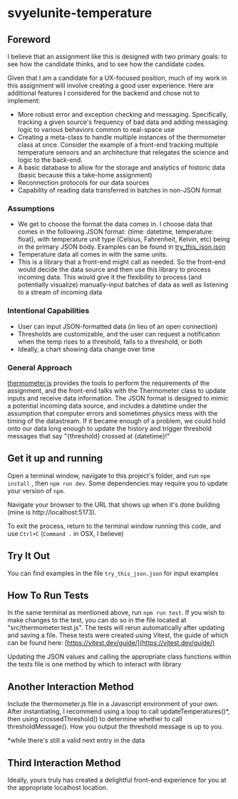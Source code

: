 # svyelunite-temperature

## Foreword

I believe that an assignment like this is designed with two primary goals: to see how the candidate thinks, and to see how the candidate codes.

Given that I am a candidate for a UX-focused position, much of my work in this assignment will involve creating a good user experience. Here are additional features I considered for the backend and chose not to implement:
- More robust error and exception checking and messaging. Specifically, tracking a given source's frequency of bad data and adding messaging logic to various behaviors common to real-space use
- Creating a meta-class to handle multiple instances of the thermometer class at once. Consider the example of a front-end tracking multiple temperature sensors and an architecture that relegates the science and logic to the back-end.
- A basic database to allow for the storage and analytics of historic data (basic because this a take-home assignment)
- Reconnection protocols for our data sources
- Capability of reading data transferred in batches in non-JSON format

### Assumptions

- We get to choose the format the data comes in. I choose data that comes in the following JSON format: {time: datetime, temperature: float}, with temperature unit type (Celsius, Fahrenheit, Kelvin, etc) being in the primary JSON body. Examples can be found in [try_this_json.json](./try_this_json.json)
- Temperature data all comes in with the same units.
- This is a library that a front-end might call as needed. So the front-end would decide the data source and then use this library to process incoming data. This would give it the flexibility to process (and potentially visualize) manually-input batches of data as well as listening to a stream of incoming data

### Intentional Capabilities

- User can input JSON-formatted data (in lieu of an open connection)
- Thresholds are customizable, and the user can request a notification when the temp rises to a threshold, falls to a threshold, or both
- Ideally, a chart showing data change over time

### General Approach

[thermometer.js](./src/thermometer.js) provides the tools to perform the requirements of the assignment, and the front-end talks with the Thermometer class to update inputs and receive data information. The JSON format is designed to mimic a potential incoming data source, and includes a datetime under the assumption that computer errors and sometimes physics mess with the timing of the datastream. If it became enough of a problem, we could hold onto our data long enough to update the history and trigger threshold messages that say "{threshold} crossed at {datetime}!"

## Get it up and running

Open a terminal window, navigate to this project's folder, and run `npm install` , then `npm run dev`. Some dependencies may require you to update your version of `npm`.

Navigate your browser to the URL that shows up when it's done building (mine is http://localhost:5173). 

To exit the process, return to the terminal window running this code, and use `Ctrl+C` (`Command .` in OSX, I believe)

## Try It Out

You can find examples in the file `try_this_json.json` for input examples

## How To Run Tests

In the same terminal as mentioned above, run `npm run test`. If you wish to make changes to the test, you can do so in the file located at "src/thermometer.test.js". The tests will rerun automatically after updating and saving a file. These tests were created using Vitest, the guide of which can be found here: [https://vitest.dev/guide/](https://vitest.dev/guide/)

Updating the JSON values and calling the appropriate class functions within the tests file is one method by which to interact with library

## Another Interaction Method

Include the thermometer.js file in a Javascript environment of your own. After instantiating, I recommend using a loop to call updateTemperatures()*, then using crossedThreshold() to determine whether to call thresholdMessage(). How you output the threshold message is up to you.

*while there's still a valid next entry in the data

## Third Interaction Method

Ideally, yours truly has created a delightful front-end experience for you at the appropriate localhost location.